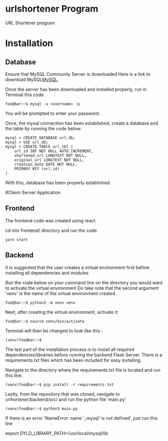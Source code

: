 # urlshortener Program

URL Shortener program

# Installation

## Database

Ensure that MySQL Community Server is downloaded
Here is a link to download MySQL[MySQL](https://dev.mysql.com/downloads/mysql/ "MySQL Community Server").

Once the server has been downloaded and installed properly, run in Terminal this code

```console
foo@bar:~$ mysql -u <username> -p
```

You will be prompted to enter your password.

Once, the mysql connection has been established, create a database and the table by running the code below:

```console
mysql > CREATE DATABASE url_db;
mysql > USE url_db;
mysql > CREATE TABlE url_tbl (
    url_id INT NOT NULL AUTO_INCREMENT,
    shortened_url LONGTEXT NOT NULL,
    original_url LONGTEXT NOT NULL,
    creation_date DATE NOT NULL,
    PRIMARY KEY (url_id)
)
```

With this, database has been properly established.

#Client-Server Application

## Frontend

The frontend code was created using react.

cd into frontend/ directory and run the code

```console
yarn start
```

## Backend

It is suggested that the user creates a virtual environment first before installing all dependencies and modules

Run the code below on your command line on the directory you would want to activate the virtual environment
Do take note that the second argument 'venv' is the name of the virtual environment created

```console
foo@bar:~$ python3 -m venv venv
```

Next, after creating the virtual environment, activate it:

```console
foo@bar:~$ source venv/bin/activate
```

Terminal will then be changed to look like this :

```console
(venv)foo@bar:~$
```

The last part of the installation process is to install all required dependencies/libraries before running the backend Flask Server.
There is a requirements.txt files which has been included for easy installing

Navigate to the directory where the requirements.txt file is located and run this line:

```console
(venv)foo@bar:~$ pip install -r requirements.txt
```

Lastly, from the repository that was cloned, navigate to urlhortener/backend/src/ and run the python file 'main.py'

```console
(venv)foo@bar:~$ python3 main.py
```

If there is an error 'NameError: name '\_mysql' is not defined', just run this line

export DYLD_LIBRARY_PATH=/usr/local/mysql/lib
